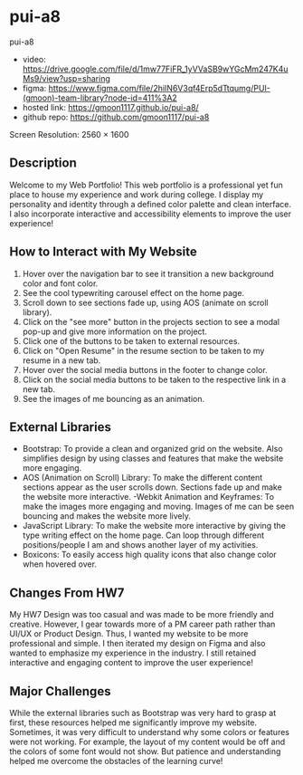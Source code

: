 # pui-a8
pui-a8

- video: https://drive.google.com/file/d/1mw77FiFR_1yVVaSB9wYGcMm247K4uMs9/view?usp=sharing
- figma: https://www.figma.com/file/2hiIN6V3qf4Erp5dTtqumg/PUI-(gmoon)-team-library?node-id=411%3A2
- hosted link: https://gmoon1117.github.io/pui-a8/
- github repo: https://github.com/gmoon1117/pui-a8

Screen Resolution: 2560 × 1600

## Description
Welcome to my Web Portfolio! This web portfolio is a professional yet fun place to house my experience and work during college. I display my personality and identity through a defined color palette and clean interface. I also incorporate interactive and accessibility elements to improve the user experience!

## How to Interact with My Website
1. Hover over the navigation bar to see it transition a new background color and font color.
2. See the cool typewriting carousel effect on the home page.
3. Scroll down to see sections fade up, using AOS (animate on scroll library).
4. Click on the "see more" button in the projects section to see a modal pop-up and give more information on the project.
5. Click one of the buttons to be taken to external resources.
6. Click on "Open Resume" in the resume section to be taken to my resume in a new tab.  
7. Hover over the social media buttons in the footer to change color.
8. Click on the social media buttons to be taken to the respective link in a new tab.
9. See the images of me bouncing as an animation.

## External Libraries
- Bootstrap: To provide a clean and organized grid on the website. Also simplifies design by using classes and features that make the website more engaging.
- AOS (Animation on Scroll) Library: To make the different content sections appear as the user scrolls down. Sections fade up and make the website more interactive.
-Webkit Animation and Keyframes: To make the images more engaging and moving. Images of me can be seen bouncing and makes the website more lively.
- JavaScript Library: To make the website more interactive by giving the type writing effect on the home page. Can loop through different positions/people I am and shows another layer of my activities.
- Boxicons: To easily access high quality icons that also change color when hovered over.


## Changes From HW7
My HW7 Design was too casual and was made to be more friendly and creative. However, I gear towards more of a PM career path rather than UI/UX or Product Design. Thus, I wanted my website to be more professional and simple. I then iterated my design on Figma and also wanted to emphasize my experience in the industry. I still retained interactive and engaging content to improve the user experience!

## Major Challenges
While the external libraries such as Bootstrap was very hard to grasp at first, these resources helped me significantly improve my website. Sometimes, it was very difficult to understand why some colors or features were not working. For example, the layout of my content would be off and the colors of some font would not show. But patience and understanding helped me overcome the obstacles of the learning curve!
